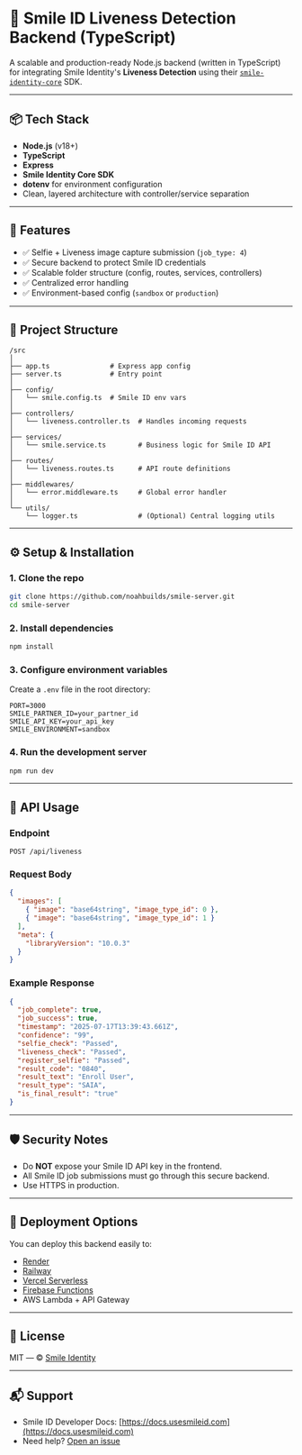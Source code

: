
# 🚀 Smile ID Liveness Detection Backend (TypeScript)

A scalable and production-ready Node.js backend (written in TypeScript) for integrating Smile Identity's **Liveness Detection** using their [`smile-identity-core`](https://www.npmjs.com/package/smile-identity-core) SDK.

---

## 📦 Tech Stack

- **Node.js** (v18+)
- **TypeScript**
- **Express**
- **Smile Identity Core SDK**
- **dotenv** for environment configuration
- Clean, layered architecture with controller/service separation

---

## 🔧 Features

- ✅ Selfie + Liveness image capture submission (`job_type: 4`)
- ✅ Secure backend to protect Smile ID credentials
- ✅ Scalable folder structure (config, routes, services, controllers)
- ✅ Centralized error handling
- ✅ Environment-based config (`sandbox` or `production`)

---

## 📁 Project Structure

```
/src
│
├── app.ts               # Express app config
├── server.ts            # Entry point
│
├── config/
│   └── smile.config.ts  # Smile ID env vars
│
├── controllers/
│   └── liveness.controller.ts  # Handles incoming requests
│
├── services/
│   └── smile.service.ts        # Business logic for Smile ID API
│
├── routes/
│   └── liveness.routes.ts      # API route definitions
│
├── middlewares/
│   └── error.middleware.ts     # Global error handler
│
└── utils/
    └── logger.ts               # (Optional) Central logging utils
```

---

## ⚙️ Setup & Installation

### 1. Clone the repo

```bash
git clone https://github.com/noahbuilds/smile-server.git
cd smile-server
```

### 2. Install dependencies

```bash
npm install
```

### 3. Configure environment variables

Create a `.env` file in the root directory:

```env
PORT=3000
SMILE_PARTNER_ID=your_partner_id
SMILE_API_KEY=your_api_key
SMILE_ENVIRONMENT=sandbox
```

### 4. Run the development server

```bash
npm run dev
```

---

## 🧪 API Usage

### Endpoint

```http
POST /api/liveness
```

### Request Body

```json
{
  "images": [
    { "image": "base64string", "image_type_id": 0 },
    { "image": "base64string", "image_type_id": 1 }
  ],
  "meta": {
    "libraryVersion": "10.0.3"
  }
}
```

### Example Response

```json
{
  "job_complete": true,
  "job_success": true,
  "timestamp": "2025-07-17T13:39:43.661Z",
  "confidence": "99",
  "selfie_check": "Passed",
  "liveness_check": "Passed",
  "register_selfie": "Passed",
  "result_code": "0840",
  "result_text": "Enroll User",
  "result_type": "SAIA",
  "is_final_result": "true"
}
```

---

## 🛡️ Security Notes

- Do **NOT** expose your Smile ID API key in the frontend.
- All Smile ID job submissions must go through this secure backend.
- Use HTTPS in production.

---

## 🚀 Deployment Options

You can deploy this backend easily to:

- [Render](https://render.com/)
- [Railway](https://railway.app/)
- [Vercel Serverless](https://vercel.com/)
- [Firebase Functions](https://firebase.google.com/products/functions)
- AWS Lambda + API Gateway

---

## 📝 License

MIT — © [Smile Identity](https://usesmileid.com/legal/terms-and-conditions)

---

## 📬 Support

- Smile ID Developer Docs: [https://docs.usesmileid.com](https://docs.usesmileid.com)
- Need help? [Open an issue](https://github.com)
